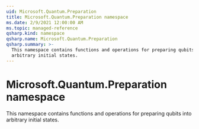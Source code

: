 ```yaml
---
uid: Microsoft.Quantum.Preparation
title: Microsoft.Quantum.Preparation namespace
ms.date: 2/9/2021 12:00:00 AM
ms.topic: managed-reference
qsharp.kind: namespace
qsharp.name: Microsoft.Quantum.Preparation
qsharp.summary: >-
  This namespace contains functions and operations for preparing qubits into
  arbitrary initial states.
---
```


# Microsoft.Quantum.Preparation namespace

This namespace contains functions and operations for preparing qubits intoarbitrary initial states.

